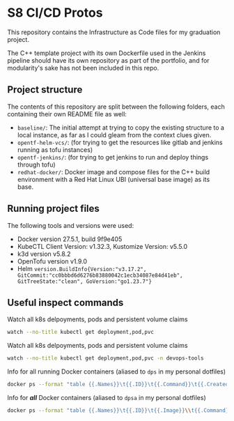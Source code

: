 # S8 CI/CD Protos
This repository contains the Infrastructure as Code files for my graduation project. 

The C++ template project with its own Dockerfile used in the Jenkins pipeline should have its own repository as part of the portfolio, and for modularity's sake has not been included in this repo.
## Project structure


The contents of this repository are split between the following folders, each containing their own README file as well:
- ``baseline/``: The initial attempt at trying to copy the existing structure to a local instance, as far as I could gleam from the context clues given.
- ``opentf-helm-vcs/``: (for trying to get the resources like gitlab and jenkins running as tofu instances)
- ``opentf-jenkins/``: (for trying to get jenkins to run and deploy things through tofu)
- ``redhat-docker/``: Docker image and compose files for the C++ build environment with a Red Hat Linux UBI (universal base image) as its base.

## Running project files

The following tools and versions were used:
- Docker version 27.5.1, build 9f9e405
- KubeCTL Client Version: v1.32.3, Kustomize Version: v5.5.0
- k3d version v5.8.2
- OpenTofu version v1.9.0
- Helm ``version.BuildInfo{Version:"v3.17.2", GitCommit:"cc0bbbd6d6276b83880042c1ecb34087e84d41eb", GitTreeState:"clean", GoVersion:"go1.23.7"}``

## Useful inspect commands

Watch all k8s delpoyments, pods and persistent volume claims
```sh
watch --no-title kubectl get deployment,pod,pvc
```
Watch all k8s delpoyments, pods and persistent volume claims
```sh
watch --no-title kubectl get deployment,pod,pvc -n devops-tools
```
Info for all running Docker containers (aliased to ``dps`` in my personal dotfiles)
```sh
docker ps --format "table {{.Names}}\t{{.ID}}\t{{.Command}}\t{{.CreatedAt}}"
```
Info for ***all*** Docker containers (aliased to ``dpsa`` in my personal dotfiles)
```sh
docker ps --format "table {{.Names}}\t{{.ID}}\t{{.Image}}\\t{{.Command}}\t{{.CreatedAt}}\t{{.Status}}" -a
```
